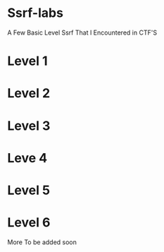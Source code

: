 # Ssrf-labs

A Few Basic Level Ssrf That I Encountered in CTF'S

# Level 1
# Level 2
# Level 3
# Leve 4
# Level 5 
# Level 6
 More To be added soon
